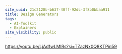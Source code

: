 ```yaml
---
site_uuid: 21c2128b-b637-40ff-92dc-3f8b0bbaa911
title: Design Generators
tags:
  - AI-Toolkit
  - Explainers
site_visibility: public
---
```


https://youtu.be/LjAdfwLMIRs?si=TZazNx0Q8KTPin59